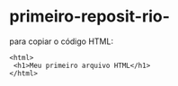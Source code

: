 # primeiro-reposit-rio-

para copiar o código HTML:
```
<html>
 <h1>Meu primeiro arquivo HTML</h1>
</html>
```
